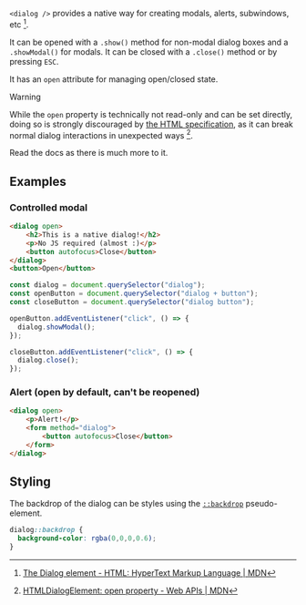 `<dialog />` provides a native way for creating modals, alerts, subwindows, etc [^1].

It can be opened with a `.show()` method for non-modal dialog boxes and a `.showModal()` for modals.
It can be closed with a `.close()` method or by pressing `ESC`.

It has an `open` attribute for managing open/closed state.

> [!WARNING]
> While the `open` property is technically not read-only and can be set directly, doing so is strongly discouraged by [the HTML specification](https://html.spec.whatwg.org/multipage/interactive-elements.html#attr-dialog-closedby), as it can break normal dialog interactions in unexpected ways [^2].

Read the docs as there is much more to it.
## Examples

### Controlled modal

```html
<dialog open>
	<h2>This is a native dialog!</h2>
	<p>No JS required (almost :)</p>
	<button autofocus>Close</button>
</dialog>
<button>Open</button>
```

```js
const dialog = document.querySelector("dialog");
const openButton = document.querySelector("dialog + button");
const closeButton = document.querySelector("dialog button");

openButton.addEventListener("click", () => {
  dialog.showModal();
});

closeButton.addEventListener("click", () => {
  dialog.close();
});
```
### Alert (open by default, can't be reopened)

```html
<dialog open>
	<p>Alert!</p>
	<form method="dialog">
		<button autofocus>Close</button>
	</form>
</dialog>
```
## Styling

The backdrop of the dialog can be styles using the [`::backdrop`](https://developer.mozilla.org/en-US/docs/Web/CSS/::backdrop) pseudo-element.

```css
dialog::backdrop {
  background-color: rgba(0,0,0,0.6);
}
```


[^1]: [The Dialog element - HTML: HyperText Markup Language \| MDN](https://developer.mozilla.org/en-US/docs/Web/HTML/Reference/Elements/dialog)
[^2]: [HTMLDialogElement: open property - Web APIs \| MDN](https://developer.mozilla.org/en-US/docs/Web/API/HTMLDialogElement/open)
